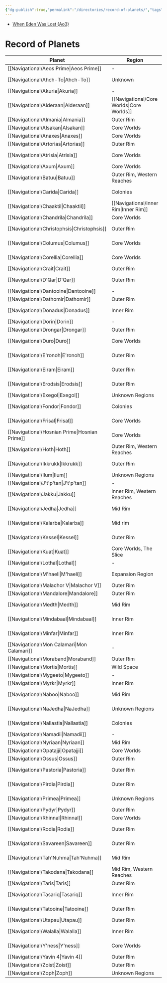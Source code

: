 ```yaml
---
{"dg-publish":true,"permalink":"/directories/record-of-planets/","tags":["map"],"dgHomeLink":false}
---
```


- [When Eden Was Lost (Ao3)](https://archiveofourown.org/works/19334440/chapters/45992584)

# Record of Planets

| Planet                                           | Region                                       | Sector                | System    | Grid |
| ------------------------------------------------ | -------------------------------------------- | --------------------- | --------- | ---- |
| [[Navigational/Aeos Prime\|Aeos Prime]]       | \-                                           | \-                    | \-        | \-   |
| [[Navigational/Ahch-To\|Ahch-To]]             | Unknown                                      | \-                    | Ahch-To   | F-13 |
| [[Navigational/Akuria\|Akuria]]               | \-                                           | \-                    | \-        | \-   |
| [[Navigational/Alderaan\|Alderaan]]           | [[Navigational/Core Worlds\|Core Worlds]] | Alderaan              | Alderaan  | M-10 |
| [[Navigational/Almania\|Almania]]             | Outer Rim                                    | Mortex                | Almanian  | S-5  |
| [[Navigational/Alsakan\|Alsakan]]             | Core Worlds                                  | Azure                 | Alsaka    | L-9  |
| [[Navigational/Anaxes\|Anaxes]]               | Core Worlds                                  | Azure                 | Axum      | R-7  |
| [[Navigational/Artorias\|Artorias]]           | Outer Rim                                    | Myto                  | Artorias  | K-3  |
| [[Navigational/Atrisia\|Atrisia]]             | Core Worlds                                  | Atrisian Commonwealth | Atrisi    | J-12 |
| [[Navigational/Axum\|Axum]]                   | Core Worlds                                  | Azure                 | Axum      | L-9  |
| [[Navigational/Batuu\|Batuu]]                 | Outer Rim, Western Reaches                   | Trilon                | Batuu     | G-15 |
| [[Navigational/Carida\|Carida]]               | Colonies                                     | \-                    | Carida    | M-9  |
| [[Navigational/Chaaktil\|Chaaktil]]           | [[Navigational/Inner Rim\|Inner Rim]]     | \-                    | \-        | L-14 |
| [[Navigational/Chandrila\|Chandrila]]         | Core Worlds                                  | Bormea                | Chandrila | L-9  |
| [[Navigational/Christophsis\|Christophsis]]   | Outer Rim                                    | Savareen              | Christoph | Q-16 |
| [[Navigational/Columus\|Columus]]             | Core Worlds                                  | \-                    | \-        | M-11 |
| [[Navigational/Corellia\|Corellia]]           | Core Worlds                                  | Corellia              | Corellia  | M-11 |
| [[Navigational/Crait\|Crait]]                 | Outer Rim                                    | \-                    | Crait     | \-   |
| [[Navigational/D'Qar\|D'Qar]]                 | Outer Rim                                    | Sanbra                | Ileenium  | O-17 |
| [[Navigational/Dantooine\|Dantooine]]         | \-                                           | \-                    | \-        | \-   |
| [[Navigational/Dathomir\|Dathomir]]           | Outer Rim                                    | Quelii                | Dathomir  | O-6  |
| [[Navigational/Donadus\|Donadus]]             | Inner Rim                                    | Bamula                | Donadus   | J-13 |
| [[Navigational/Dorin\|Dorin]]                 | \-                                           | \-                    | \-        | \-   |
| [[Navigational/Drongar\|Drongar]]             | Outer Rim                                    | \-                    | Drongar   | T-5  |
| [[Navigational/Duro\|Duro]]                   | Core Worlds                                  | Duro                  | Duro      | M-11 |
| [[Navigational/E'ronoh\|E'ronoh]]             | Outer Rim                                    | Dalnan                | Eiram     | I-19 |
| [[Navigational/Eiram\|Eiram]]                 | Outer Rim                                    | Dalnan                | Eiram     | I-19 |
| [[Navigational/Erodsis\|Erodsis]]             | Outer Rim                                    | Savareen              | Christoph | Q-16 |
| [[Navigational/Exegol\|Exegol]]               | Unknown Regions                              | \-                    | Exegol    | F-7  |
| [[Navigational/Fondor\|Fondor]]               | Colonies                                     | Tapani                | Fondor    | L-13 |
| [[Navigational/Frisal\|Frisal]]               | Core Worlds                                  | Atrisian Commonwealth | Frisal    | J-12 |
| [[Navigational/Hosnian Prime\|Hosnian Prime]] | Core Worlds                                  | \-                    | Hosnian   | M-12 |
| [[Navigational/Hoth\|Hoth]]                   | Outer Rim, Western Reaches                   | Anoat Sector          | Hoth      | K-18 |
| [[Navigational/Ikkrukk\|Ikkrukk]]             | Outer Rim                                    | \-                    | \-        | P-17 |
| [[Navigational/Ilum\|Ilum]]                   | Unknown Regions                              | \-                    | Ilum      | G-7  |
| [[Navigational/J't'p'tan\|J't'p'tan]]         | \-                                           | \-                    | \-        | \-   |
| [[Navigational/Jakku\|Jakku]]                 | Inner Rim, Western Reaches                   | Jakku                 | Jakku     | I-13 |
| [[Navigational/Jedha\|Jedha]]                 | Mid Rim                                      | Terrabe               | Jedha     | H-10 |
| [[Navigational/Kalarba\|Kalarba]]             | Mid rim                                      | Hevvral               | Kalarba   | P-15 |
| [[Navigational/Kessel\|Kessel]]               | Outer Rim                                    | Kessel                | Kessel    | T-10 |
| [[Navigational/Kuat\|Kuat]]                   | Core Worlds, The Slice                       | Kuat                  | Kuat      | M-10 |
| [[Navigational/Lothal\|Lothal]]               | \-                                           | \-                    | \-        | \-   |
| [[Navigational/M'haeli\|M'haeli]]             | Expansion Region                             | Majoor                | Plynn     | N-15 |
| [[Navigational/Malachor V\|Malachor V]]       | Outer Rim                                    | Chorlian              | Malachor  | S-4  |
| [[Navigational/Mandalore\|Mandalore]]         | Outer Rim                                    | Mandalore             | Mandalore | O-7  |
| [[Navigational/Medth\|Medth]]                 | Mid Rim                                      | Ado                   | Medth     | M-17 |
| [[Navigational/Mindabaal\|Mindabaal]]         | Inner Rim                                    | Bamula                | \-        | J-13 |
| [[Navigational/Minfar\|Minfar]]               | Inner Rim                                    | \-                    | \-        | I-13 |
| [[Navigational/Mon Calamari\|Mon Calamari]]   | \-                                           | \-                    | \-        | \-   |
| [[Navigational/Moraband\|Moraband]]           | Outer Rim                                    | Esstran               | Horuset   | R-5  |
| [[Navigational/Mortis\|Mortis]]               | Wild Space                                   | Unknown               | \-        | K-2  |
| [[Navigational/Mygeeto\|Mygeeto]]             | \-                                           | \-                    | \-        | \-   |
| [[Navigational/Myrkr\|Myrkr]]                 | Inner Rim                                    | Myrkr                 | Myrkr     | N-7  |
| [[Navigational/Naboo\|Naboo]]                 | Mid Rim                                      | Chommell              | Naboo     | O-17 |
| [[Navigational/NaJedha\|NaJedha]]             | Unknown Regions                              | Terrabe               | Jedha     | H-10 |
| [[Navigational/Nallastia\|Nallastia]]         | Colonies                                     | Tapani                | Fondor    | L-13 |
| [[Navigational/Namadii\|Namadii]]             | \-                                           | \-                    | \-        | \-   |
| [[Navigational/Nyriaan\|Nyriaan]]             | Mid Rim                                      | Trans-Vulta           | Luire     | N-7  |
| [[Navigational/Opatajji\|Opatajji]]           | Core Worlds                                  | Azure                 | Alsaka    | L-9  |
| [[Navigational/Ossus\|Ossus]]                 | Outer Rim                                    | Auril                 | Adega     | R-6  |
| [[Navigational/Pastoria\|Pastoria]]           | Outer Rim                                    | \-                    | \-        | P-17 |
| [[Navigational/Pirdia\|Pirdia]]               | Outer Rim                                    | Savareen              | Tyrius    | R-16 |
| [[Navigational/Primea\|Primea]]               | Unknown Regions                              | \-                    | Primea    | E-11 |
| [[Navigational/Pydyr\|Pydyr]]                 | Outer Rim                                    | Mortex                | Almanian  | S-5  |
| [[Navigational/Rhinnal\|Rhinnal]]             | Core Worlds                                  | Darpa                 | Rhinnal   | L-9  |
| [[Navigational/Rodia\|Rodia]]                 | Outer Rim                                    | Savareen              | Tyrius    | R-16 |
| [[Navigational/Savareen\|Savareen]]           | Outer Rim                                    | Savareen              | Savareen  | Q-16 |
| [[Navigational/Tah'Nuhma\|Tah'Nuhma]]         | Mid Rim                                      | \-                    | \-        | Q-14 |
| [[Navigational/Takodana\|Takodana]]           | Mid Rim, Western Reaches                     | Tashtor               | Takodana  | J-16 |
| [[Navigational/Taris\|Taris]]                 | Outer Rim                                    | \-                    | Taris     | N-7  |
| [[Navigational/Tasariq\|Tasariq]]             | Inner Rim                                    | \-                    | Tasar     | J-14 |
| [[Navigational/Tatooine\|Tatooine]]           | Outer Rim                                    | Arkanis               | Tatoo     | R-16 |
| [[Navigational/Utapau\|Utapau]]               | Outer Rim                                    | Tarabba               | Utapau    | \-   |
| [[Navigational/Walalla\|Walalla]]             | Inner Rim                                    | Seventh Security Zone | Walalla   | J-13 |
| [[Navigational/Y'ness\|Y'ness]]               | Core Worlds                                  | Koornacht             | N'zoth    | K-10 |
| [[Navigational/Yavin 4\|Yavin 4]]             | Outer Rim                                    | Gordian Reach         | Yavin     | P-6  |
| [[Navigational/Zoist\|Zoist]]                 | Outer Rim                                    | Esstran               | Zoist     | R-4  |
| [[Navigational/Zoph\|Zoph]]                   | Unknown Regions                              | \-                    | \-        | F-4  |
